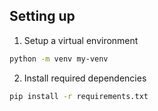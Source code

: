 ## Setting up

1. Setup a virtual environment

```bash
python -m venv my-venv
```

2. Install required dependencies

```bash
pip install -r requirements.txt
```
